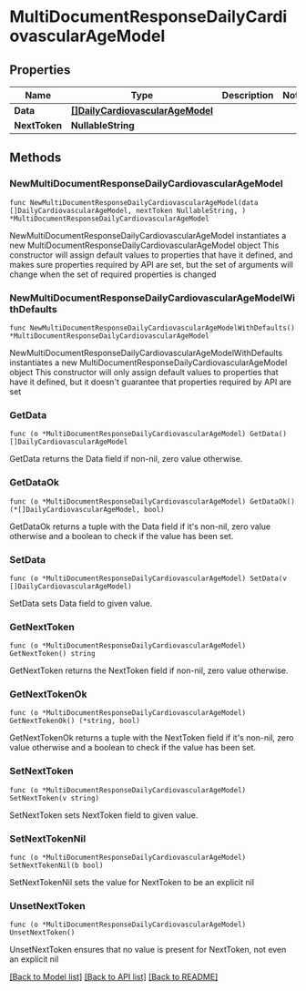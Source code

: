 # MultiDocumentResponseDailyCardiovascularAgeModel

## Properties

Name | Type | Description | Notes
------------ | ------------- | ------------- | -------------
**Data** | [**[]DailyCardiovascularAgeModel**](DailyCardiovascularAgeModel.md) |  | 
**NextToken** | **NullableString** |  | 

## Methods

### NewMultiDocumentResponseDailyCardiovascularAgeModel

`func NewMultiDocumentResponseDailyCardiovascularAgeModel(data []DailyCardiovascularAgeModel, nextToken NullableString, ) *MultiDocumentResponseDailyCardiovascularAgeModel`

NewMultiDocumentResponseDailyCardiovascularAgeModel instantiates a new MultiDocumentResponseDailyCardiovascularAgeModel object
This constructor will assign default values to properties that have it defined,
and makes sure properties required by API are set, but the set of arguments
will change when the set of required properties is changed

### NewMultiDocumentResponseDailyCardiovascularAgeModelWithDefaults

`func NewMultiDocumentResponseDailyCardiovascularAgeModelWithDefaults() *MultiDocumentResponseDailyCardiovascularAgeModel`

NewMultiDocumentResponseDailyCardiovascularAgeModelWithDefaults instantiates a new MultiDocumentResponseDailyCardiovascularAgeModel object
This constructor will only assign default values to properties that have it defined,
but it doesn't guarantee that properties required by API are set

### GetData

`func (o *MultiDocumentResponseDailyCardiovascularAgeModel) GetData() []DailyCardiovascularAgeModel`

GetData returns the Data field if non-nil, zero value otherwise.

### GetDataOk

`func (o *MultiDocumentResponseDailyCardiovascularAgeModel) GetDataOk() (*[]DailyCardiovascularAgeModel, bool)`

GetDataOk returns a tuple with the Data field if it's non-nil, zero value otherwise
and a boolean to check if the value has been set.

### SetData

`func (o *MultiDocumentResponseDailyCardiovascularAgeModel) SetData(v []DailyCardiovascularAgeModel)`

SetData sets Data field to given value.


### GetNextToken

`func (o *MultiDocumentResponseDailyCardiovascularAgeModel) GetNextToken() string`

GetNextToken returns the NextToken field if non-nil, zero value otherwise.

### GetNextTokenOk

`func (o *MultiDocumentResponseDailyCardiovascularAgeModel) GetNextTokenOk() (*string, bool)`

GetNextTokenOk returns a tuple with the NextToken field if it's non-nil, zero value otherwise
and a boolean to check if the value has been set.

### SetNextToken

`func (o *MultiDocumentResponseDailyCardiovascularAgeModel) SetNextToken(v string)`

SetNextToken sets NextToken field to given value.


### SetNextTokenNil

`func (o *MultiDocumentResponseDailyCardiovascularAgeModel) SetNextTokenNil(b bool)`

 SetNextTokenNil sets the value for NextToken to be an explicit nil

### UnsetNextToken
`func (o *MultiDocumentResponseDailyCardiovascularAgeModel) UnsetNextToken()`

UnsetNextToken ensures that no value is present for NextToken, not even an explicit nil

[[Back to Model list]](../README.md#documentation-for-models) [[Back to API list]](../README.md#documentation-for-api-endpoints) [[Back to README]](../README.md)


